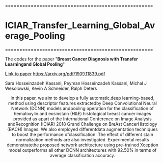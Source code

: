 ====================================================
# ICIAR_Transfer_Learning_Global_Average_Pooling
====================================================


The codes for the paper  "**Breast Cancer Diagnosis with Transfer Learningand Global Pooling**"

[Link to paper](https://arxiv.org/pdf/1909.11839.pdf) https://arxiv.org/pdf/1909.11839.pdf


Sara Hosseinzadeh Kassani, Peyman Hosseinzadeh Kassani, Michal J Wesolowski, Kevin A Schneider, Ralph Deters

<p align="center"> 
In this paper, we aim to develop a fully automatic,deep learning-based, method using descriptor features extractedby  Deep  Convolutional  Neural  Network  (DCNN)  models  andpooling operation for the classification of hematoxylin and eosinstain  (H&E)  histological  breast  cancer  images  provided  as  apart  of  the  International  Conference  on  Image  Analysis  andRecognition  (ICIAR)  2018  Grand  Challenge  on  BreAst  CancerHistology (BACH) Images. We also employed differentdata  augmentation  techniques to boost  the  performance  ofclassification. The effect of different stain normalization methods are also  investigated.  Experimental  results  demonstratethe proposed network architecture using pre-trained Xception model outperforms all other DCNN architectures with 92.50% in  terms  of  average classification  accuracy. 

</p>
